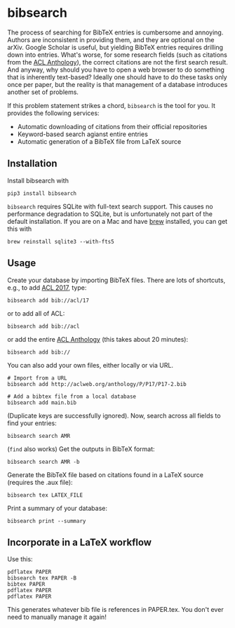 # bibsearch

The process of searching for BibTeX entries is cumbersome and annoying.
Authors are inconsistent in providing them, and they are optional on the arXiv.
Google Scholar is useful, but yielding BibTeX entries requires drilling down into entries.
What's worse, for some research fields (such as citations from the [ACL Anthology](http://aclanthology.info/)), the correct citations are not the first search result.
And anyway, why should you have to open a web browser to do something that is inherently text-based?
Ideally one should have to do these tasks only once per paper, but the reality is that management of a database introduces another set of problems.

If this problem statement strikes a chord, `bibsearch` is the tool for you.
It provides the following services:

- Automatic downloading of citations from their official repositories
- Keyword-based search agianst entire entries
- Automatic generation of a BibTeX file from LaTeX source

## Installation

Install bibsearch with

    pip3 install bibsearch

`bibsearch` requires SQLite with full-text search support.
This causes no performance degradation to SQLite, but is unfortunately not part of the default installation.
If you are on a Mac and have [brew](https://brew.sh/) installed, you can get this with

    brew reinstall sqlite3 --with-fts5

## Usage

Create your database by importing BibTeX files.
There are lots of shortcuts, e.g., to add [ACL 2017](http://acl2017.org), type:

    bibsearch add bib://acl/17

or to add all of ACL:

    bibsearch add bib://acl

or add the entire [ACL Anthology](http://aclanthology.info/) (this takes about 20 minutes):

    bibsearch add bib://

You can also add your own files, either locally or via URL.

    # Import from a URL
    bibsearch add http://aclweb.org/anthology/P/P17/P17-2.bib

    # Add a bibtex file from a local database
    bibsearch add main.bib

(Duplicate keys are successfully ignored).
Now, search across all fields to find your entries:

    bibsearch search AMR

(`find` also works)
Get the outputs in BibTeX format:

    bibsearch search AMR -b

Generate the BibTeX file based on citations found in a LaTeX source (requires the .aux file):

    bibsearch tex LATEX_FILE

Print a summary of your database:

    bibsearch print --summary

## Incorporate in a LaTeX workflow

Use this:

    pdflatex PAPER
    bibsearch tex PAPER -B
    bibtex PAPER
    pdflatex PAPER
    pdflatex PAPER

This generates whatever bib file is references in PAPER.tex.
You don't ever need to manually manage it again!
